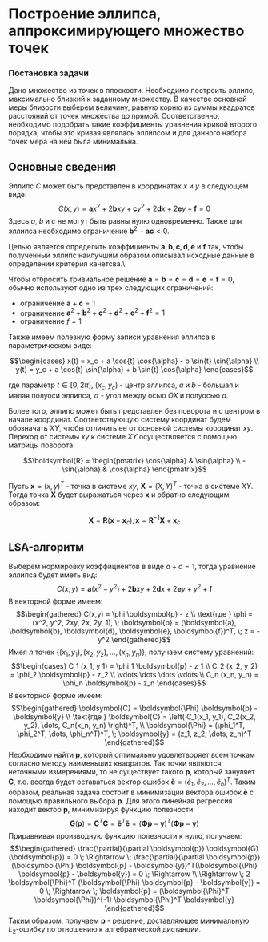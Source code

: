 <h1 align="left">Построение эллипса, аппроксимирующего множество точек</h1>

<h3 align="left">Постановка задачи</h3>

Дано множество из точек в плоскости. Необходимо построить эллипс, максимально близкий к заданному множеству. В качестве основной меры близости выберем величину, равную корню из суммы квадратов расстояний от точек множества до прямой. Соответственно, необходимо подобрать такие коэффициенты уравнения кривой второго порядка, чтобы это кривая являлась эллипсом и для данного набора точек мера на ней была минимальна.

<!-- <img align="center" src="https://github.com/vkonov2/Geometry-Projects/blob/f0d3c3b501848cacb86ef4eb328352338f184da4/Preliminary-Algorithms/Least-Square-Line-Fitting/images/6.jpg" alt="c" width="500" height="500"/> -->

<h2 align="left">Основные сведения</h2>

Эллипс $C$ может быть представлен в координатах $x$ и $y$ в следующем виде:
$$C(x,y) = \boldsymbol{a} x^2 + 2\boldsymbol{b} xy + \boldsymbol{c}y^2 + 2 \boldsymbol{d} x + 2 \boldsymbol{e} y + \boldsymbol{f} = 0$$
Здесь $a$, $b$ и $c$ не могут быть равны нулю одновременно. Также для эллипса необходимо ограничение $\boldsymbol{b}^2-\boldsymbol{a}\boldsymbol{c} < 0$.

Целью является определить коэффициенты $\boldsymbol{a}, \boldsymbol{b}, \boldsymbol{c}, \boldsymbol{d}, \boldsymbol{e}$ и $\boldsymbol{f}$ так, чтобы полученный эллипс наилучшим образом описывал исходные данные в определении критерия качетсва.\\

Чтобы отбросить тривиальное решение $\boldsymbol{a} = \boldsymbol{b} = \boldsymbol{c} = \boldsymbol{d} = \boldsymbol{e} = \boldsymbol{f} = 0$, обычно используют одно из трех следующих ограничений:
- ограничение $\boldsymbol{a}+\boldsymbol{c}=1$
- ограничение $\boldsymbol{a}^2 + \boldsymbol{b}^2 + \boldsymbol{c}^2 + \boldsymbol{d}^2 + \boldsymbol{e}^2 + \boldsymbol{f}^2 = 1$
- ограничение $f = 1$

Также имеем полезную форму записи уравнения эллипса в параметрическом виде:

$$\begin{cases}
	x(t) = x_c + a \cos{t} \cos{\alpha} - b \sin{t} \sin{\alpha} \\
	y(t) = y_c + a \cos{t} \sin{\alpha} + b \sin{t} \cos{\alpha}
\end{cases}$$

где параметр $t \in [0, 2\pi]$, $(x_c, y_c)$ - центр эллипса, $a$ и $b$ - большая и малая полуоси эллипса, $\alpha$ - угол между осью $OX$ и полуосью $a$.

Более того, эллипс может быть представлен без поворота и с центром в начале координат. Соответствующую систему координат будем обозначать $XY$, чтобы отличить ее от основной системы координат $xy$. Переход от системы $xy$ к системе $XY$ осуществляется с помощью матрицы поворота:

$$\boldsymbol{R} = \begin{pmatrix}
	\cos{\alpha} & \sin{\alpha} \\
	-\sin{\alpha} & \cos{\alpha}
\end{pmatrix}$$

Пусть $\boldsymbol{x} = (x, y)^T$ - точка в системе $xy$, $\boldsymbol{X} = (X,Y)^T$ - точка в системе $XY$. Тогда точка $\boldsymbol{X}$ будет выражаться через $\boldsymbol{x}$ и обратно следующим образом:

$$\boldsymbol{X} = \boldsymbol{R} (\boldsymbol{x} - \boldsymbol{x}_c), \boldsymbol{x} = \boldsymbol{R}^{-1} \boldsymbol{X} + \boldsymbol{x}_c$$

<h2 align="left">LSA-алгоритм</h2>

Выберем нормировку коэффициентов в виде $a+c = 1$, тогда уравнение эллипса будет иметь вид:
$$C(x,y) = \boldsymbol{a}(x^2 - y^2) + 2 \boldsymbol{b}x y + 2 \boldsymbol{d} x + 2 \boldsymbol{e} y + y^2 + \boldsymbol{f}$$
В векторной форме имеем:
$$\begin{gathered}
	C(x,y) = \phi \boldsymbol{p} - z \\
	\text{где } \phi = (x^2, y^2, 2xy, 2x, 2y, 1), \; \boldsymbol{p} = (\boldsymbol{a}, \boldsymbol{b}, \boldsymbol{d}, \boldsymbol{e}, \boldsymbol{f})^T, \; z = -y^2 
\end{gathered}$$
Имея $n$ точек $\{(x_1, y_1), (x_2, y_2), \dots, (x_n, y_n)\}$, получаем систему уравнений:
$$\begin{cases}
	C_1 (x_1, y_1) = \phi_1 \boldsymbol{p} - z_1 \\
	C_2 (x_2, y_2) = \phi_2 \boldsymbol{p} - z_2 \\
	\vdots \dots \dots \vdots \\
	C_n (x_n, y_n) = \phi_n \boldsymbol{p} - z_n
\end{cases}$$
В векторной форме имеем:
$$\begin{gathered}
	\boldsymbol{C} = \boldsymbol{\Phi} \boldsymbol{p} - \boldsymbol{y} \\
	\text{где } \boldsymbol{C} = \left( C_1(x_1, y_1), C_2(x_2, y_2), \dots, C_n(x_n, y_n) \right)^T, \\
	\boldsymbol{\Phi} = (\phi_1^T, \phi_2^T, \dots, \phi_n^T)^T, \; \boldsymbol{y} = (z_1, z_2, \dots, z_n)^T
\end{gathered}$$
Необходимо найти $\boldsymbol{p}$, который оптимально удовлетворяет всем точкам согласно методу наименьших квадратов. Так точки являются неточными измерениями, то не существует такого $\boldsymbol{p}$, который зануляет $\boldsymbol{C}$, т.е. всегда будет оставаться вектор ошибок $\boldsymbol{\tilde{e}} = (\tilde{e}_1, \tilde{e}_2, \dots, \tilde{e}_n)^T$. Таким образом, реальная задача состоит в минимизации вектора ошибок $\boldsymbol{\tilde{e}}$ с помощью правильного выбора $\boldsymbol{p}$. Для этого линейная регрессия находит вектор $\boldsymbol{p}$, минимизируя функцию полезности:
$$\boldsymbol{G}(\boldsymbol{p}) = \boldsymbol{C}^T \boldsymbol{C} = \boldsymbol{\tilde{e}}^T \boldsymbol{\tilde{e}} = (\boldsymbol{\Phi} \boldsymbol{p} - \boldsymbol{y})^T(\boldsymbol{\Phi} \boldsymbol{p} - \boldsymbol{y})$$
Приравнивая производную функцию полезности к нулю, получаем:
$$\begin{gathered}
	\frac{\partial}{\partial \boldsymbol{p}} \boldsymbol{G}(\boldsymbol{p}) = 0 \; \Rightarrow \; \frac{\partial}{\partial \boldsymbol{p}} (\boldsymbol{\Phi} \boldsymbol{p} - \boldsymbol{y})^T(\boldsymbol{\Phi} \boldsymbol{p} - \boldsymbol{y}) = 0 \; \Rightarrow \\
	\Rightarrow \; 2 \boldsymbol{\Phi}^T (\boldsymbol{\Phi} \boldsymbol{p} - \boldsymbol{y}) = 0 \; \Rightarrow \; \boldsymbol{p} = (\boldsymbol{\Phi}^T \boldsymbol{\Phi})^{-1} \boldsymbol{\Phi}^T \boldsymbol{y}
\end{gathered}$$
Таким образом, получаем $\boldsymbol{p}$ - решение, доставляющее минимальную $L_2$-ошибку по отношению к алгебраической дистанции.


